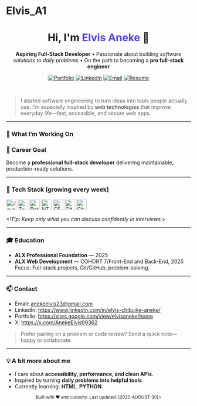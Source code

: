 # Elvis_A1
<!--
   PROFESSIONAL GITHUB PROFILE README
   Replace placeholders in ALL_CAPS_BRACKETS.
   Keep it concise, quantifiable, and employer-focused.
-->

<!-- ========== HERO ========== -->
<div align="center">
  <h1>Hi, I'm <span style="color:#4F46E5;">Elvis Aneke</span> 👋</h1>
  <p><strong>Aspiring Full-Stack Developer</strong> • Passionate about building <em>software solutions to daily problems</em> • On the path to becoming a <strong>pro full-stack engineer</strong></p>

  <!-- Quick Links -->
  <a href="https://sites.google.com/view/elvisaneke/home" target="_blank"><img src="https://img.shields.io/badge/Portfolio-000?style=for-the-badge&logo=vercel&logoColor=white" alt="Portfolio"></a>
  <a href="https://www.linkedin.com/in/elvis-chibuike-aneke/" target="_blank"><img src="https://img.shields.io/badge/LinkedIn-0A66C2?style=for-the-badge&logo=linkedin&logoColor=white" alt="LinkedIn"></a>
  <a href="mailto:anekeelvis23@gmail.com"><img src="https://img.shields.io/badge/Email-DB4437?style=for-the-badge&logo=gmail&logoColor=white" alt="Email"></a>
  <a href="https://drive.google.com/file/d/1CtYybp1HTMjcOV64VVmoR85WbgWJVzdu/view?usp=sharing" target="_blank"><img src="https://img.shields.io/badge/Resume-1F2937?style=for-the-badge&logo=readme&logoColor=white" alt="Resume"></a>
</div>

<br/>

<!-- Short elevator pitch -->
> I started software engineering to turn ideas into tools people actually use. I’m especially inspired by **web technologies** that improve everyday life—fast, accessible, and secure web apps.

---

<!-- ========== HIGHLIGHTS ========== -->
### 🚀 What I’m Working On

### 🎯 Career Goal
Become a **professional full-stack developer** delivering maintainable, production-ready solutions.

---

<!-- ========== SKILLS ========== -->
### 🧰 Tech Stack (growing every week)

<!-- Use icons from devicon; swap to what you actually use -->
<p>
  <!-- Languages -->
  <img alt="JavaScript" src="https://cdn.jsdelivr.net/gh/devicons/devicon/icons/javascript/javascript-original.svg" height="28"/>
  <img alt="TypeScript" src="https://cdn.jsdelivr.net/gh/devicons/devicon/icons/typescript/typescript-original.svg" height="28"/>
  <img alt="Python" src="https://cdn.jsdelivr.net/gh/devicons/devicon/icons/python/python-original.svg" height="28"/>

  <!-- Frontend -->
  <img alt="HTML5" src="https://cdn.jsdelivr.net/gh/devicons/devicon/icons/html5/html5-plain.svg" height="28"/>
  <img alt="CSS3" src="https://cdn.jsdelivr.net/gh/devicons/devicon/icons/css3/css3-plain.svg" height="28"/>

  <!-- Tools -->
  <img alt="Git" src="https://cdn.jsdelivr.net/gh/devicons/devicon/icons/git/git-original.svg" height="28"/>
  <img alt="GitHub" src="https://cdn.jsdelivr.net/gh/devicons/devicon/icons/github/github-original.svg" height="28"/>
  
</p>

<!_Tip: Keep only what you can discuss confidently in interviews._>

---

<!-- ========== PROJECT SHOWCASE ========== -->


<!-- ========== EXPERIENCE / EDUCATION ========== -->

### 🎓 Education
- **ALX Professional Foundation** —  2025
- **ALX Web Development** — COHORT 7/Front-End and Back-End, 2025  
  Focus: Full-stack projects, Git/GitHub, problem-solving.
---

<!-- ========== CONTACT ========== -->
### 📫 Contact
- Email: anekeelvis23@gmail.com 
- LinkedIn: https://www.linkedin.com/in/elvis-chibuike-aneke/
- Portfolio: https://sites.google.com/view/elvisaneke/home
- X: https://x.com/AnekeElvis99362

> Prefer pairing on a problem or code review? Send a quick note—happy to collaborate.

---

<!-- ========== PERSONAL TOUCH (Keep tasteful) ========== -->
### 💡 A bit more about me
- I care about **accessibility, performance, and clean APIs**.  
- Inspired by turning **daily problems into helpful tools**.  
- Currently learning: **HTML**, **PYTHON**.  

<!-- Footer -->
<div align="center">
  <sub>Built with ❤️ and curiosity. Last updated: <!-- UPDATE_DATE -->[2025-AUGUST-30]></sub>
</div>

